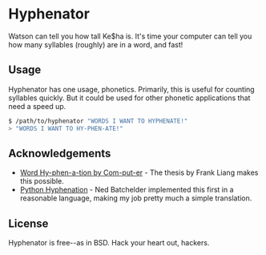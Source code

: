 Hyphenator
==========

Watson can tell you how tall Ke$ha is. It's time your computer can tell you how many syllables (roughly) are in a word, and fast!

Usage
-----

Hyphenator has one usage, phonetics. Primarily, this is useful for counting syllables quickly. But it could be used for other phonetic applications that need a speed up.

```bash
$ /path/to/hyphenator "WORDS I WANT TO HYPHENATE!"
> "WORDS I WANT TO HY-PHEN-ATE!" 
```

Acknowledgements
----------------

* [Word Hy-phen-a-tion by Com-put-er](http://www.tug.org/docs/liang/) - The thesis by Frank Liang makes this possible.
* [Python Hyphenation](http://nedbatchelder.com/code/modules/hyphenate.py) - Ned Batchelder implemented this first in a reasonable language, making my job pretty much a simple translation.

License
-------

Hyphenator is free--as in BSD. Hack your heart out, hackers.
